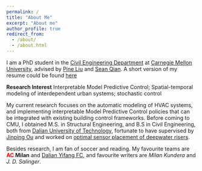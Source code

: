 ```yaml
---
permalink: /
title: "About Me"
excerpt: "About me"
author_profile: true
redirect_from: 
  - /about/
  - /about.html
---
```


I am a PhD student in the [Civil Engineering Department](https://www.cmu.edu/cee/) at [Carnegie Mellon University](https://www.cmu.edu), advised by [Pine Liu](https://faculty.ce.cmu.edu/liu/) and [Sean Qian](https://faculty.ce.cmu.edu/qian/). A short version of my resume could be found [here](https://github.com/milanlx/milanlx.github.io/blob/master/files/xuanli_job_Sept_2019.pdf)

**Research Interest**
Interpretable Model Predictive Control; Spatial-temporal modeling of interdependent urban systems; stochastic control

My current research focuses on the automatic modeling of HVAC systems, and implementing interpretable Model Predictive Control policies that can be integrated with existing building control frameworks. Before coming to CMU, I obtained M.S. in Structural Engineering, and B.S in Civil Engineering, both from [Dalian University of Technology](https://en.dlut.edu.cn/), fortunate to have supervised by [Jinping Ou](http://homepage.hit.edu.cn/oujinping) and worked on [optimal sensor placement of deepwater risers](https://github.com/milanlx/milanlx.github.io/blob/master/files/Master%20Dissertation%20(original).pdf).

Besides research, I am fan of soccer and reading. My favourite teams are **<span style="color: red"> AC </span> Milan**
 and [Dalian Yifang FC](http://www.dlyffc.com/), and favourite writers are *Milan Kundera* and *J. D. Salinger*.  
